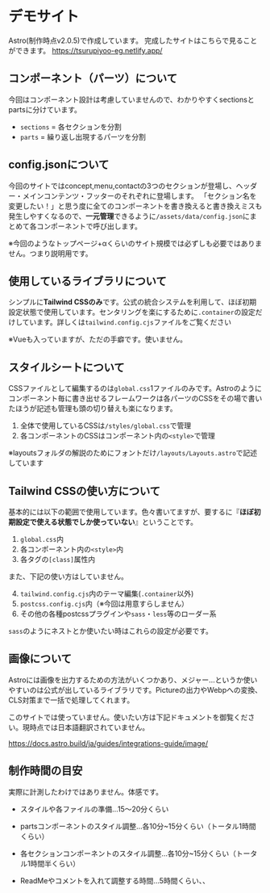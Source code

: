 # デモサイト

Astro(制作時点v2.0.5)で作成しています。
完成したサイトはこちらで見ることができます。
https://tsurupiyoo-eg.netlify.app/

## コンポーネント（パーツ）について

今回はコンポーネント設計は考慮していませんので、わかりやすくsectionsとpartsに分けています。
 - `sections` = 各セクションを分割
 - `parts` = 繰り返し出現するパーツを分割

## config.jsonについて

今回のサイトではconcept,menu,contactの3つのセクションが登場し、ヘッダー・メインコンテンツ・フッターのそれぞれに登場します。
「セクション名を変更したい！」と思う度に全てのコンポーネントを書き換えると書き換えミスも発生しやすくなるので、**一元管理**できるように`/assets/data/config.json`にまとめて各コンポーネントで呼び出します。

※今回のようなトップページ+αくらいのサイト規模では必ずしも必要ではありません。つまり説明用です。

## 使用しているライブラリについて

シンプルに**Tailwind CSSのみ**です。公式の統合システムを利用して、ほぼ初期設定状態で使用しています。センタリングを楽にするために`.container`の設定だけしています。詳しくは`tailwind.config.cjs`ファイルをご覧ください

※Vueも入っていますが、ただの手癖です。使いません。

## スタイルシートについて

CSSファイルとして編集するのは`global.css`1ファイルのみです。Astroのようにコンポーネント毎に書き出せるフレームワークは各パーツのCSSをその場で書いたほうが記述も管理も頭の切り替えも楽になります。

1. 全体で使用しているCSSは`/styles/global.css`で管理
2. 各コンポーネントのCSSはコンポーネント内の`<style>`で管理

※layoutsフォルダの解説のためにフォントだけ`/layouts/Layouts.astro`で記述しています

## Tailwind CSSの使い方について

基本的には以下の範囲で使用しています。色々書いてますが、要するに『**ほぼ初期設定で使える状態でしか使っていない**』ということです。

 1. `global.css`内
 2. 各コンポーネント内の`<style>`内
 3. 各タグの`[class]`属性内

また、下記の使い方はしていません。

 4. `tailwind.config.cjs`内のテーマ編集(`.container`以外)
 5. `postcss.config.cjs`内（※今回は用意すらしません）
 6. その他の各種postcssプラグインや`sass`・`less`等のローダー系

`sass`のようにネストとか使いたい時はこれらの設定が必要です。

## 画像について

Astroには画像を出力するための方法がいくつかあり、メジャー…というか使いやすいのは公式が出しているライブラリです。Pictureの出力やWebpへの変換、CLS対策まで一括で処理してくれます。

このサイトでは使っていません。使いたい方は下記ドキュメントを御覧ください。現時点では日本語翻訳されていません。

https://docs.astro.build/ja/guides/integrations-guide/image/

## 制作時間の目安

実際に計測したわけではありません。体感です。

 - スタイルや各ファイルの準備…15～20分くらい
 - partsコンポーネントのスタイル調整…各10分~15分くらい（トータル1時間くらい）
 - 各セクションコンポーネントのスタイル調整…各10分~15分くらい（トータル1時間半くらい）

 - ReadMeやコメントを入れて調整する時間…5時間くらい、、
